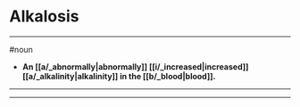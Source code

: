 # Alkalosis
---
#noun
- **An [[a/_abnormally|abnormally]] [[i/_increased|increased]] [[a/_alkalinity|alkalinity]] in the [[b/_blood|blood]].**
---
---
